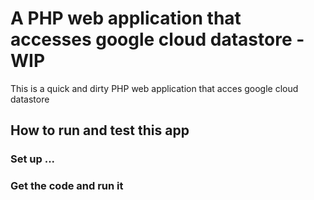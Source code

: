 # A PHP web application that accesses google cloud datastore - WIP 

This is a quick and dirty PHP web application that acces google cloud datastore

## How to run and test this app

<TODO>

### Set up ...

<TODO>

### Get the code and run it

<TODO>
